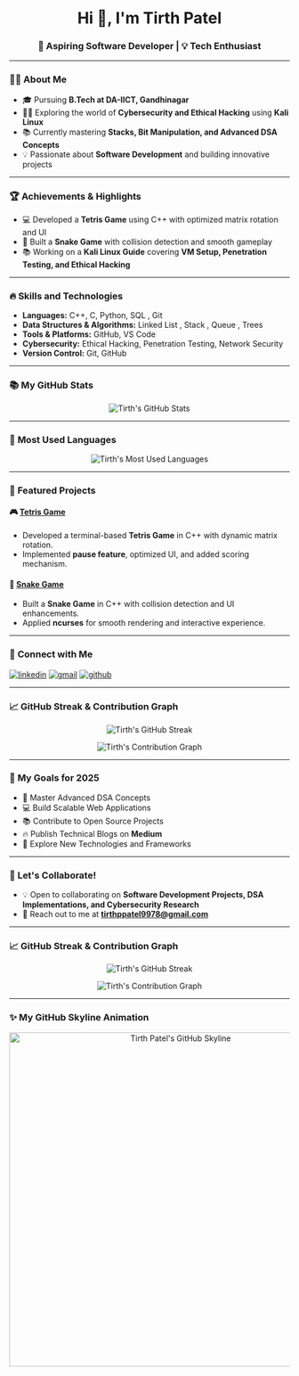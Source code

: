 <!-- Profile Header -->
<h1 align="center">Hi 👋, I'm Tirth Patel</h1>
<h3 align="center">🚀 Aspiring Software Developer | 💡 Tech Enthusiast </h3>

---

### 👨‍💻 **About Me**

- 🎓 Pursuing **B.Tech at DA-IICT, Gandhinagar**  
- 🕵️‍♂️ Exploring the world of **Cybersecurity and Ethical Hacking** using **Kali Linux**  
- 📚 Currently mastering **Stacks, Bit Manipulation, and Advanced DSA Concepts**  
- 💡 Passionate about **Software Development** and building innovative projects  

---

### 🏆 **Achievements & Highlights**

- 💻 Developed a **Tetris Game** using C++ with optimized matrix rotation and UI  
- 🧩 Built a **Snake Game** with collision detection and smooth gameplay  
- 📚 Working on a **Kali Linux Guide** covering **VM Setup, Penetration Testing, and Ethical Hacking**   

---

### 🔥 **Skills and Technologies**

- **Languages:** C++, C, Python, SQL , Git 
- **Data Structures & Algorithms:** Linked List , Stack , Queue , Trees 
- **Tools & Platforms:** GitHub, VS Code 
- **Cybersecurity:** Ethical Hacking, Penetration Testing, Network Security  
- **Version Control:** Git, GitHub 

---

### 📚 **My GitHub Stats**

<p align="center">
  <img src="https://github-readme-stats.vercel.app/api?username=Tirth9978&show_icons=true&theme=dark&count_private=true" alt="Tirth's GitHub Stats" />
</p>



---

### 🎨 **Most Used Languages**

<p align="center">
  <img src="https://github-readme-stats.vercel.app/api/top-langs/?username=Tirth9978&layout=compact&theme=dark" alt="Tirth's Most Used Languages" />
</p>

---

### 🌟 **Featured Projects**

#### 🎮 [Tetris Game](https://github.com/Tirth9978/Tetris_Game)
- Developed a terminal-based **Tetris Game** in C++ with dynamic matrix rotation.
- Implemented **pause feature**, optimized UI, and added scoring mechanism.

#### 🐍 [Snake Game](https://github.com/Tirth9978/Snake_Game)
- Built a **Snake Game** in C++ with collision detection and UI enhancements.
- Applied **ncurses** for smooth rendering and interactive experience.


---

### 📢 **Connect with Me**

<p align="left">
<a href="https://www.linkedin.com/in/tirth-patel-34635832a/" target="_blank"><img align="center" src="https://img.icons8.com/color/48/000000/linkedin.png" alt="linkedin" /></a>
<a href="mailto:tirthpatel9978@gmail.com" target="_blank"><img align="center" src="https://img.icons8.com/fluency/48/000000/gmail.png" alt="gmail" /></a>
<a href="https://www.github.com/Tirth9978" target="_blank"><img align="center" src="https://img.icons8.com/material-outlined/48/000000/github.png" alt="github" /></a>
</p>

---

### 📈 **GitHub Streak & Contribution Graph**

<p align="center">
  <img src="https://github-readme-streak-stats.herokuapp.com/?user=Tirth9978&theme=dark" alt="Tirth's GitHub Streak" />
</p>

<p align="center">
  <img src="https://activity-graph.herokuapp.com/graph?username=Tirth9978&theme=react-dark" alt="Tirth's Contribution Graph" />
</p>

---

### 🚀 **My Goals for 2025**

- 🥇 Master Advanced DSA Concepts  
- 💻 Build Scalable Web Applications  
- 📚 Contribute to Open Source Projects  
- 🔥 Publish Technical Blogs on **Medium**  
- 🎯 Explore New Technologies and Frameworks  

---

### 💬 **Let's Collaborate!**

- 💡 Open to collaborating on **Software Development Projects, DSA Implementations, and Cybersecurity Research**
- 📧 Reach out to me at **[tirthppatel9978@gmail.com](mailto:tirthppatel9978@gmail.com)**

---

### 📈 **GitHub Streak & Contribution Graph**

<p align="center">
  <img src="https://github-readme-streak-stats.herokuapp.com/?user=Tirth9978&theme=dark" alt="Tirth's GitHub Streak" />
</p>

<p align="center">
  <img src="https://activity-graph.herokuapp.com/graph?username=Tirth9978&theme=react-dark" alt="Tirth's Contribution Graph" />
</p>

---

### ✨ **My GitHub Skyline Animation**
<p align="center">
  <a href="https://skyline.github.com/Tirth9978/2024" target="_blank">
    <img src="https://skyline.github.com/Tirth9978/2024.svg" alt="Tirth Patel's GitHub Skyline" width="600" />
  </a>
</p>

